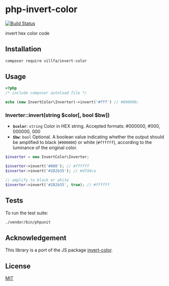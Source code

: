 # php-invert-color

[![Build Status](https://secure.travis-ci.org/villfa/php-invert-color.png?branch=master)](http://travis-ci.org/villfa/php-invert-color)

invert hex color code

## Installation

```sh
composer require villfa/invert-color
```

## Usage

```php
<?php
/* include composer autoload file */

echo (new InvertColor\Inverter)->invert('#fff') // #000000;
```

### Inverter::invert(string $color[, bool $bw])

- **`$color`**: `string`
Color in HEX string. Accepted formats: #000000, #000, 000000, 000
- **`$bw`**: `bool`
Optional. A boolean value indicating whether the output should be amplified to black (`#000000`) or white (`#ffffff`), according to the luminance of the original color.


```php
$inverter = new InvertColor\Inverter;

$inverter->invert('#000'); // #ffffff
$inverter->invert('#282b35'); // #d7d4ca

// amplify to black or white
$inverter->invert('#282b35', true); // #ffffff

```

## Tests

To run the test suite:
```sh
./vendor/bin/phpunit
```

## Acknowledgement

This library is a port of the JS package [invert-color](https://github.com/onury/invert-color).

## License

[MIT](./LICENSE)

